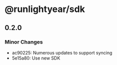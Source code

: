 # @runlightyear/sdk

## 0.2.0

### Minor Changes

- ac90225: Numerous updates to support syncing
- 5e15a80: Use new SDK
